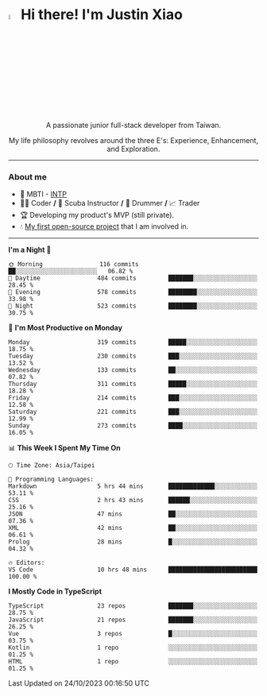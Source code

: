 # <img src="https://media.giphy.com/media/hvRJCLFzcasrR4ia7z/giphy.gif" width="5%">Hi there! I'm Justin Xiao
<p align="center">A passionate junior full-stack developer from Taiwan.  </p>
<p align="center">My life philosophy revolves around the three E's: Experience, Enhancement, and Exploration.</p>

---
### About me
- 👀 MBTI - [INTP](https://www.16personalities.com/intp-personality)
- 👨‍💻 Coder **/** 🤿 Scuba Instructor **/** 🥁 Drummer **/** 📈 Trader
- 🏆 Developing my product's MVP (still private).
- 💧 [My first open-source project](https://github.com/Game-as-a-Service/Game-Lobby-Web) that I am involved in.

---
<!--START_SECTION:waka-->
**I'm a Night 🦉** 

```text
🌞 Morning                116 commits         ██░░░░░░░░░░░░░░░░░░░░░░░   06.82 % 
🌆 Daytime                484 commits         ███████░░░░░░░░░░░░░░░░░░   28.45 % 
🌃 Evening                578 commits         ████████░░░░░░░░░░░░░░░░░   33.98 % 
🌙 Night                  523 commits         ████████░░░░░░░░░░░░░░░░░   30.75 % 
```
📅 **I'm Most Productive on Monday** 

```text
Monday                   319 commits         █████░░░░░░░░░░░░░░░░░░░░   18.75 % 
Tuesday                  230 commits         ███░░░░░░░░░░░░░░░░░░░░░░   13.52 % 
Wednesday                133 commits         ██░░░░░░░░░░░░░░░░░░░░░░░   07.82 % 
Thursday                 311 commits         █████░░░░░░░░░░░░░░░░░░░░   18.28 % 
Friday                   214 commits         ███░░░░░░░░░░░░░░░░░░░░░░   12.58 % 
Saturday                 221 commits         ███░░░░░░░░░░░░░░░░░░░░░░   12.99 % 
Sunday                   273 commits         ████░░░░░░░░░░░░░░░░░░░░░   16.05 % 
```


📊 **This Week I Spent My Time On** 

```text
🕑︎ Time Zone: Asia/Taipei

💬 Programming Languages: 
Markdown                 5 hrs 44 mins       █████████████░░░░░░░░░░░░   53.11 % 
CSS                      2 hrs 43 mins       ██████░░░░░░░░░░░░░░░░░░░   25.16 % 
JSON                     47 mins             ██░░░░░░░░░░░░░░░░░░░░░░░   07.36 % 
XML                      42 mins             ██░░░░░░░░░░░░░░░░░░░░░░░   06.61 % 
Prolog                   28 mins             █░░░░░░░░░░░░░░░░░░░░░░░░   04.32 % 

🔥 Editors: 
VS Code                  10 hrs 48 mins      █████████████████████████   100.00 % 
```

**I Mostly Code in TypeScript** 

```text
TypeScript               23 repos            ███████░░░░░░░░░░░░░░░░░░   28.75 % 
JavaScript               21 repos            ███████░░░░░░░░░░░░░░░░░░   26.25 % 
Vue                      3 repos             █░░░░░░░░░░░░░░░░░░░░░░░░   03.75 % 
Kotlin                   1 repo              ░░░░░░░░░░░░░░░░░░░░░░░░░   01.25 % 
HTML                     1 repo              ░░░░░░░░░░░░░░░░░░░░░░░░░   01.25 % 
```




 Last Updated on 24/10/2023 00:16:50 UTC
<!--END_SECTION:waka-->
